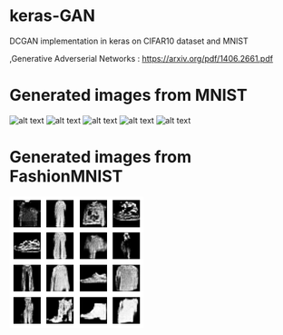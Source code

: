 # keras-GAN
DCGAN implementation in keras on CIFAR10 dataset and MNIST

,Generative Adverserial Networks : https://arxiv.org/pdf/1406.2661.pdf

# Generated images from MNIST
![alt text](https://github.com/jaydeepthik/keras-GAN/blob/master/generated/gan1.png)
![alt text](https://github.com/jaydeepthik/keras-GAN/blob/master/generated/gan2.png)
![alt text](https://github.com/jaydeepthik/keras-GAN/blob/master/generated/gan3.png)
![alt text](https://github.com/jaydeepthik/keras-GAN/blob/master/generated/gan4.png)
![alt text](https://github.com/jaydeepthik/keras-GAN/blob/master/generated/gan5.png)


# Generated images from FashionMNIST
![alt text](https://github.com/jaydeepthik/keras-GAN/blob/master/generated/download.png)
